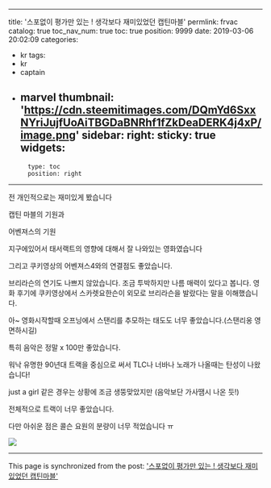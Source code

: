 
---
title: '스포없이 평가만 있는 ! 생각보다 재미있었던 캡틴마블'
permlink: frvac
catalog: true
toc_nav_num: true
toc: true
position: 9999
date: 2019-03-06 20:02:09
categories:
- kr
tags:
- kr
- captain
- marvel
thumbnail: 'https://cdn.steemitimages.com/DQmYd6SxxNYriJujfUoAiTBGDaBNRhf1fZkDeaDERK4j4xP/image.png'
sidebar:
    right:
        sticky: true
widgets:
    -
        type: toc
        position: right
---


전 개인적으로는 재미있게 봤습니다

캡틴 마블의 기원과

어벤져스의 기원

지구에있어서 태서랙트의 영향에 대해서 잘 나와있는 영화였습니다

그리고 쿠키영상의 어벤져스4와의 연결점도 좋았습니다.

브리라슨의 연기도 나쁘지 않았습니다. 조금 투박하지만 나름 매력이 있다고 봅니다. 영화 후기에 쿠키영상에서 스카렛요한슨이 외모로 브리라슨을 발랐다는 말을 이해했습니다. 

아~ 영화시작할때 오프닝에서 스탠리를 추모하는 태도도 너무 좋았습니다.(스탠리옹 영면하시길)


특히 음악은 정말 x 100만 좋았습니다.

워낙 유명한 90년대 트랙을 중심으로 써서 TLC나 너바나 노래가 나올때는 탄성이 나왔습니다!

just a girl 같은 경우는 상황에 조금 생뚱맞았지만 (음악보단 가사땜시 나온 듯!)

전체적으로 트랙이 너무 좋았습니다.



다만 아쉬운 점은 콜슨 요원의 분량이 너무 적었습니다 ㅠ

![](https://cdn.steemitimages.com/DQmYd6SxxNYriJujfUoAiTBGDaBNRhf1fZkDeaDERK4j4xP/image.png)

- - -

This page is synchronized from the post: ['스포없이 평가만 있는 ! 생각보다 재미있었던 캡틴마블'](https://steemit.com/@virus707/frvac)
